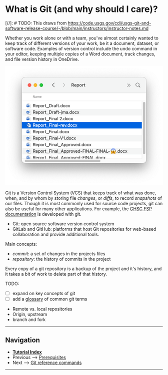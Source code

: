 # What is Git (and why should I care)?

[//]: # TODO: This draws from https://code.usgs.gov/cdi/usgs-git-and-software-release-course/-/blob/main/instructors/instructor-notes.md

<!---
Material drawn from:
- https://code.usgs.gov/cdi/usgs-git-and-software-release-course/-/blob/main/instructors/instructor-notes.md
- https://code.usgs.gov/cdi/usgs-git-and-software-release-course/-/blob/main/learners/setup.md
---->

Whether you work alone or with a team, you've almost certainly wanted to keep track of different
versions of your work, be it a document, dataset, or software code. Examples of version control
include the undo command in your editor, keeping multiple copies of a Word document, track changes,
and file version history in OneDrive.

![Report hell 😵‍💫](../img/reports.png)

Git is a Version Control System (VCS) that keeps track of what was done, when, and by whom by
storing file *changes*, or *diffs*, to record *snapshots* of our files. Though it is most commonly
used for source code projects, git can also be useful for many other applications. For example, the
[GHSC FSP documentation](https://ghsc.code-pages.chs.usgs.gov/fsp/guidelines/index.html) is
developed with git.

- Git: open source software version control system
- GitLab and GitHub: platforms that host Git repositories for web-based collaboration and provide
  additional tools.

Main concepts:

- *commit*: a set of changes in the projects files
- *repository*: the history of commits in the project

Every copy of a git repository is a backup of the project and it's history, and it takes a bit of
work to delete part of that history.

TODO:

- [ ] expand on key concepts of git
- [ ] add a [glossary](./glossary.md) of common git terms

- Remote vs. local repositories
- Origin, upstream
- branch and fork

------

## Navigation

- [**Tutorial Index**](../README.md#tutorial-outline)
- Previous --> [Prerequisites](../README#pre-tutorial-instructions)
- Next --> [Git reference commands](./pages/git-help-and-cofig.md)

------
